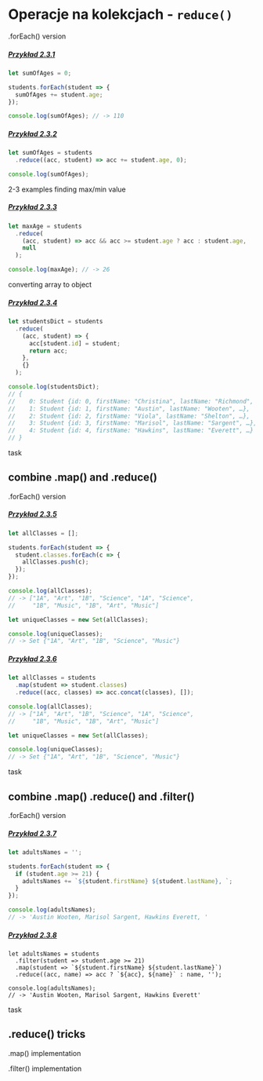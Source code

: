 # Operacje na kolekcjach - `reduce()`

.forEach() version

##### [Przykład 2.3.1](https://codepen.io/mmotel/pen/YQppNZ)
```js
let sumOfAges = 0;

students.forEach(student => {
  sumOfAges += student.age;
});

console.log(sumOfAges); // -> 110
```

##### [Przykład 2.3.2](https://codepen.io/mmotel/pen/KqNNmJ)
```js
let sumOfAges = students
  .reduce((acc, student) => acc += student.age, 0);

console.log(sumOfAges);
```

2-3 examples
finding max/min value

##### [Przykład 2.3.3](https://codepen.io/mmotel/pen/YQppEQ)
```js
let maxAge = students
  .reduce(
    (acc, student) => acc && acc >= student.age ? acc : student.age,
    null
  );

console.log(maxAge); // -> 26
```

converting array to object

##### [Przykład 2.3.4](https://codepen.io/mmotel/pen/OgbbvE)

```js
let studentsDict = students
  .reduce(
    (acc, student) => { 
      acc[student.id] = student; 
      return acc; 
    }, 
    {}
  );

console.log(studentsDict);
// {
//    0: Student {id: 0, firstName: "Christina", lastName: "Richmond", …},
//    1: Student {id: 1, firstName: "Austin", lastName: "Wooten", …},
//    2: Student {id: 2, firstName: "Viola", lastName: "Shelton", …},
//    3: Student {id: 3, firstName: "Marisol", lastName: "Sargent", …},
//    4: Student {id: 4, firstName: "Hawkins", lastName: "Everett", …}
// }
```

task 

## combine .map() and .reduce()

.forEach() version

##### [Przykład 2.3.5](https://codepen.io/mmotel/pen/OgbWze)
```js
let allClasses = [];

students.forEach(student => {
  student.classes.forEach(c => {
    allClasses.push(c);
  });
});

console.log(allClasses);
// -> ["1A", "Art", "1B", "Science", "1A", "Science", 
//     "1B", "Music", "1B", "Art", "Music"]

let uniqueClasses = new Set(allClasses);

console.log(uniqueClasses);
// -> Set {"1A", "Art", "1B", "Science", "Music"}
```

##### [Przykład 2.3.6](https://codepen.io/mmotel/pen/MobJXp)
```js
let allClasses = students
  .map(student => student.classes)
  .reduce((acc, classes) => acc.concat(classes), []);

console.log(allClasses);
// -> ["1A", "Art", "1B", "Science", "1A", "Science", 
//     "1B", "Music", "1B", "Art", "Music"] 

let uniqueClasses = new Set(allClasses);

console.log(uniqueClasses);
// -> Set {"1A", "Art", "1B", "Science", "Music"}
```

task

## combine .map() .reduce() and .filter()

.forEach() version

##### [Przykład 2.3.7](https://codepen.io/mmotel/pen/KqNaEa)
```js
let adultsNames = '';

students.forEach(student => {
  if (student.age >= 21) {
    adultsNames += `${student.firstName} ${student.lastName}, `;
  }
});

console.log(adultsNames);
// -> 'Austin Wooten, Marisol Sargent, Hawkins Everett, '
```

##### [Przykład 2.3.8](https://codepen.io/mmotel/pen/owYBRJ)
```
let adultsNames = students
  .filter(student => student.age >= 21)
  .map(student => `${student.firstName} ${student.lastName}`)
  .reduce((acc, name) => acc ? `${acc}, ${name}` : name, '');

console.log(adultsNames);
// -> 'Austin Wooten, Marisol Sargent, Hawkins Everett'
```
task

## .reduce() tricks

.map() implementation

.filter() implementation


